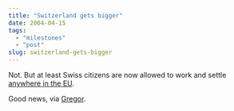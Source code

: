 ```yaml
---
title: "Switzerland gets bigger"
date: 2004-04-15
tags: 
  - "milestones"
  - "post"
slug: switzerland-gets-bigger
---
```


Not. But at least Swiss citizens are now allowed to work and settle [anywhere in the EU](http://www.reformmonitor.org/httpd-cache/doc_reports_2-2541.html).

Good news, via [Gregor](http://greg.abstrakt.ch/archives/001663.html).
